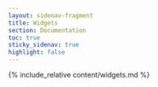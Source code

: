 ```yaml
---
layout: sidenav-fragment
title: Widgets
section: Documentation
toc: true
sticky_sidenav: true
highlight: false
---
```


{% include_relative content/widgets.md %}
